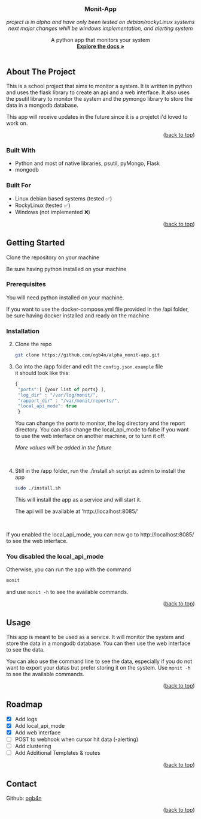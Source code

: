 <div align="center">

  <h3 align="center">Monit-App</h3>

_project is in alpha and have only been tested on debian/rockyLinux systems_ <br>
_next major changes whill be windows implementation, and alerting system_

  <p align="center">
    A python app that monitors your system
    <br />
    <a href="https://gitlab.com/ogb4n/tp-réseau-b2"><strong>Explore the docs »</strong></a>
    <br />
    <br />
    <!-- <a href="https://github.com/othneildrew/Best-README-Template">View Demo</a>
    ·
    <a href="https://github.com/othneildrew/Best-README-Template/issues">Report Bug</a>
    ·
    <a href="https://github.com/othneildrew/Best-README-Template/issues">Request Feature</a> -->
  </p>
</div>

<!-- ABOUT THE PROJECT -->

## About The Project

This is a school project that aims to monitor a system. It is written in python and uses the flask library to create an api and a web interface. It also uses the psutil library to monitor the system and the pymongo library to store the data in a mongodb database.

This app will receive updates in the future since it is a projetct i'd loved to work on.

<p align="right">(<a href="#readme-top">back to top</a>)</p>

### Built With

- Python and most of native libraries, psutil, pyMongo, Flask
- mongodb

### Built For

- Linux debian based systems (tested ✅)
- RockyLinux (tested ✅)
- Windows (not implemented ❌)
<p align="right">(<a href="#readme-top">back to top</a>)</p>

<!-- GETTING STARTED -->

## Getting Started

Clone the repository on your machine

Be sure having python installed on your machine

### Prerequisites

You will need python installed on your machine.

If you want to use the docker-compose.yml file provided in the /api folder, be sure having docker installed and ready on the machine

### Installation

2. Clone the repo

   ```sh
   git clone https://github.com/ogb4n/alpha_monit-app.git
   ```

3. Go into the /app folder and edit the `config.json.example` file <br>
   it should look like this:

   ```js
   {
    "ports":[ {your list of ports} ],
    "log_dir" : "/var/log/monit/",
    "rapport_dir" : "/var/monit/reports/",
    "local_api_mode": true
    }
   ```

   You can change the ports to monitor, the log directory and the report directory. You can also change the local_api_mode to false if you want to use the web interface on another machine, or to turn it off.

   _More values will be added in the future_

<br>

4. Still in the /app folder, run the ./install.sh script as admin to install the app

   ```sh
   sudo ./install.sh
   ```

   This will install the app as a service and will start it.

   The api will be available at 'http://localhost:8085/'

 <br>

If you enabled the local_api_mode, you can now go to http://localhost:8085/ to see the web interface.

### You disabled the local_api_mode

Otherwise, you can run the app with the command

```sh
monit
```

and use `monit -h` to see the available commands.

<p align="right">(<a href="#readme-top">back to top</a>)</p>

<!-- USAGE EXAMPLES -->

## Usage

This app is meant to be used as a service. It will monitor the system and store the data in a mongodb database. You can then use the web interface to see the data.

You can also use the command line to see the data, especially if you do not want to export your datas but prefer storing it on the system. Use `monit -h` to see the available commands.

<p align="right">(<a href="#readme-top">back to top</a>)</p>

<!-- ROADMAP -->

## Roadmap

- [x] Add logs
- [x] Add local_api_mode
- [x] Add web interface
- [ ] POST to webhook when cursor hit data (-alerting)
- [ ] Add clustering
- [ ] Add Additional Templates & routes

<p align="right">(<a href="#readme-top">back to top</a>)</p>

<!-- CONTACT -->

## Contact

Github: [ogb4n](https://github.com/ogb4n)

<p align="right">(<a href="#readme-top">back to top</a>)</p>

